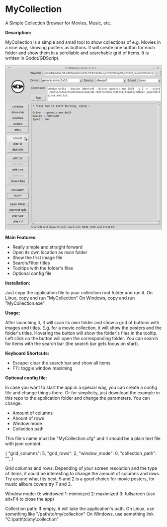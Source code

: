 # MyCollection
A Simple Collection Browser for Movies, Music, etc.


__Description:__

MyCollection is a simple and small tool to show collections of e.g. Movies in a nice way, showing posters as buttons. It will create one button for each folder and show them in a scrollable and searchable grid of items. It is written in Godot/GDScript.


![screenshot](https://github.com/sonejostudios/CDMasterTool/blob/master/CDMasterTool-135.png "MyCollection")



__Main Features:__

* Really simple and straight forward
* Open its own location as main folder
* Show the first image file
* Search/Filter titles
* Tooltips with the folder's files
* Optional config file


__Installation:__

Just copy the application file to your collection root folder and run it.
On Linux, copy and run "MyCollection"
On Windows, copy and run "MyCollection.exe"


__Usage:__

After launching it, it will scan its own folder and show a grid of buttons with images and titles. E.g. for a movie collection, it will show the posters and the folder's titles.
Hovering the button will show the folder's files in the tooltip.
Left click on the button will open the corresponding folder.
You can search for items with the search bar (the search bar gets focus on start).


__Keyboard Shortcuts:__

* Escape: clear the search bar and show all items
* F11: toggle window maximing


__Optional config file:__

In case you want to start the app in a special way, you can create a config file and change things there.
Or for simplicity, just download the example in this repo to the application folder and change the parameters.
You can change:
* Amount of columns
* Abount of rows
* Window mode
* Collection path

This file's name must be "MyCollection.cfg" and it should be a plain text file with json content:

{
"grid_columns": 5,
"grid_rows": 2,
"window_mode": 0,
"collection_path": "",
}

Grid columns and rows:
Depending of your screen resolution and the type of items, it could be interesting to change the amount of columns and rows. Try around what fits best. 5 and 2 is a good choice for movie posters, for music allbum covers try 7 and 3.

Window mode:
0: windowed
1: minimized
2: maximized
3: fullscreen (use alt+F4 to close the app)

Collection path: 
If empty, it will take the application's path. 
On Linux, use something like "/path/to/my/collection"
On Windows, use something link "C:\path\to\my\collection"


